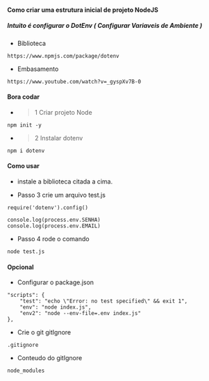 #### Como criar uma estrutura inicial de projeto NodeJS
##### Intuito é configurar o DotEnv ( Configurar Variaveis de Ambiente )

* Biblioteca
```
https://www.npmjs.com/package/dotenv
```

* Embasamento
```
https://www.youtube.com/watch?v=_gyspXv7B-0
```

#### Bora codar

* > 1 Criar projeto Node
```
npm init -y
```

* > 2 Instalar dotenv
```
npm i dotenv
```

#### Como usar
* instale a biblioteca citada a cima.

* Passo 3 crie um arquivo test.js
```
require('dotenv').config()

console.log(process.env.SENHA)
console.log(process.env.EMAIL)
```
* Passo 4 rode o comando
```
node test.js
```

#### Opcional
* Configurar o package.json
```
"scripts": {
    "test": "echo \"Error: no test specified\" && exit 1",
    "env": "node index.js",
    "env2": "node --env-file=.env index.js"
},
```

* Crie o git gitIgnore
```
.gitignore
```

* Conteudo do gitIgnore
```
node_modules
```